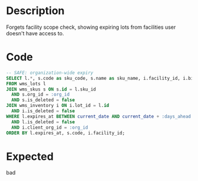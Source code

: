 # Description

Forgets facility scope check, showing expiring lots from facilities user doesn't have access to.

# Code

```sql
-- SAFE: organization-wide expiry
SELECT l.*, s.code as sku_code, s.name as sku_name, i.facility_id, i.bin, i.qty_on_hand
FROM wms_lots l
JOIN wms_skus s ON s.id = l.sku_id 
  AND s.org_id = :org_id 
  AND s.is_deleted = false
JOIN wms_inventory i ON i.lot_id = l.id 
  AND i.is_deleted = false
WHERE l.expires_at BETWEEN current_date AND current_date + :days_ahead * INTERVAL '1 day'
  AND l.is_deleted = false
  AND i.client_org_id = :org_id
ORDER BY l.expires_at, s.code, i.facility_id;
```

# Expected

bad